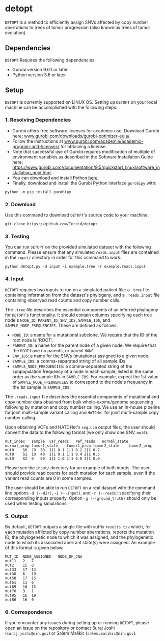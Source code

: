 # detopt
`DETOPT` is a method to efficiently assign SNVs affected by copy number aberrations to trees of tumor progression (also known as trees of tumor evolution).


## Dependencies
`DETOPT` Requires the following dependencies:
- Gurobi version 9.0.1 or later
- Python version 3.6 or later


## Setup
`DETOPT` is currently supported on LINUX OS. Setting up `DETOPT` on your local machine can be accomplished with the following steps:

### 1. Resolving Dependencies

- Gurobi offers free software licenses for academic use. Download Gurobi here: www.gurobi.com/downloads/gurobi-optimizer-eula/. 
- Follow the instructions at www.gurobi.com/academia/academic-program-and-licenses/ for obtaining a license.
- Note that successful use of Gurobi requires modification of multiple of environment variables as described in the Software Installation Guide here: https://www.gurobi.com/documentation/9.5/quickstart_linux/software_installation_guid.html.
- You can download and install Python [here](https://www.python.org/downloads/).
- Finally, download and install the Gurobi Python interface `gurobipy` with:

```
python -m pip install gurobipy
```

### 2. Download

Use this command to download `DETOPT`'s source code to your machine.

```
git clone https://github.com/Inceid/detopt
```

### 3. Testing

You can run `DETOPT` on the provided simulated dataset with the following command. Please ensure that any simulated `reads.input` files are contained in the `input/` directory in order for this command to work.

```
python detopt.py -d input -i example.tree -r example.reads.input
```

### 4. Input

`DETOPT` requires two inputs to run on a simulated patient file: a `.tree` file containing information from the dataset's phylogeny, and a `.reads.input` file containing observed read counts and copy number calls.

The `.tree` file describes the essential components of an inferred phylogeny for `DETOPT`'s functionality. It should contain columns specifying each tree node's `NODE_ID`, `PARENT_ID`, `SNV_IDS`, `SAMPLE_IDS`, and `SAMPLE_NODE_FREQUENCIES`. These are defined as follows.

- `NODE_ID`: a name for a mutational subclone. We require that the ID of the root node is 'ROOT'. 
- `PARENT_ID`: a name for the parent node of a given node. We require that the `ROOT` have no parents, or parent `NONE`.
- `SNV_IDS`: a name for the SNVs (mutations) assigned to a given node.
- `SAMPLE_IDS`: a comma-separated string of all sample IDs.
- `SAMPLE_NODE_FREQUENCIES`: a comma-separated string of the subpopulation frequency of a node in each sample, listed in the same order as the sample IDs in `SAMPLE_IDS`. For example, expect the 1st value of `SAMPLE_NODE_FREQUENCIES` to correspond to the node's frequency in the 1st sample in `SAMPLE_IDS`.


The `.reads.input` file describes the essential components of mutational and copy number data obtained from bulk whole-exome/genome sequencing following by mutation and copy number calling. We use an in-house pipeline for joint multi-sample variant calling and `HATCHet` for joint multi-sample copy number calling.

Upon obtaining VCFs and HATCHet's `seg.ucn` output files, the user should convert the data to the following format (we only show one SNV, `mut0`).

	mut_index	sample	var_reads	ref_reads	normal_state	normal_prop	tumor1_state	tumor1_prop	tumor2_state	tumor2_prop
	mut0	S0	20	30	1|1	0.1	1|1	0.2	2|1	0.7
	mut0	S1	10	40	1|1	0.1	1|1	0.4	2|1	0.5
	mut0	S2	0	50	1|1	1.0	1|1	0.0	2|1	0.0


Please see the `input/` directory for an example of both inputs. The user should provide read counts for each mutation for each sample, even if the variant read counts are 0 in some samples.

The user should be able to run `DETOPT` on a real dataset with the command line options `-d (--dir)`, `-i (--input)`, and `-r (--reads)` specifying their corresponding inputs properly. Option `-g (--ground_truth)` should only be used when testing simulations.


### 5. Output

By default, `DETOPT` outputs a single file with suffix `results.tsv` which, for each mutation afflicted by copy number aberrations, reports the mutation ID, the phylogenetic node to which it was assigned, and the phylogenetic node to which its associated aberrant state(s) were assigned. An example of this format is given below.

	MUT_ID	NODE_ASSIGNED	NODE_OF_CNA
	mut11	2	7
	mut2	15	0
	mut33	17	13
	mut38	6	10
	mut50	17	15
	mut61	11	6
	mut69	10	15
	mut78	3	1
	mut85	16	19
	mut86	16	0


### 6. Correspondence

If you encounter any issues during setting up or running `DETOPT`, please open an issue on the repository or contact Suraj Joshi (`suraj.joshi@nih.gov`) or Salem Malikic (`salem.malikic@nih.gov`).
